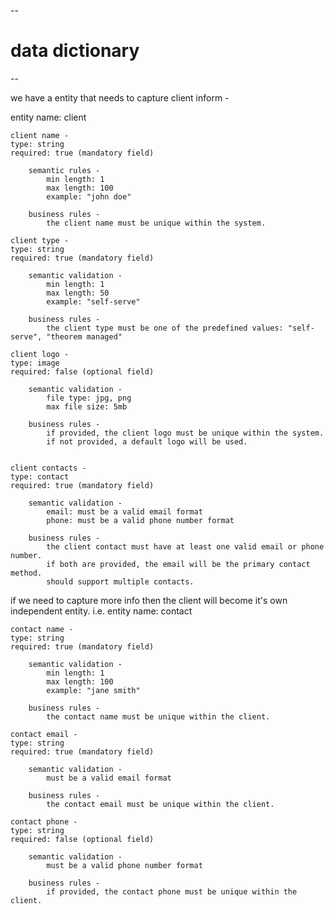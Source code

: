 --
# data dictionary
--

we have a entity that needs to capture client inform -

entity name: client

    client name -
    type: string
    required: true (mandatory field)

        semantic rules -
            min length: 1
            max length: 100
            example: "john doe"

        business rules -
            the client name must be unique within the system.

    client type -
    type: string
    required: true (mandatory field)

        semantic validation -
            min length: 1
            max length: 50
            example: "self-serve"

        business rules -
            the client type must be one of the predefined values: "self-serve", "theorem managed"

    client logo -
    type: image
    required: false (optional field)

        semantic validation -
            file type: jpg, png
            max file size: 5mb

        business rules -
            if provided, the client logo must be unique within the system.
            if not provided, a default logo will be used.


    client contacts -
    type: contact
    required: true (mandatory field)

        semantic validation -
            email: must be a valid email format
            phone: must be a valid phone number format

        business rules -
            the client contact must have at least one valid email or phone number.
            if both are provided, the email will be the primary contact method.
            should support multiple contacts.

if we need to capture more info then the client will become it's own independent entity.  i.e.
entity name: contact

    contact name -
    type: string
    required: true (mandatory field)

        semantic validation -
            min length: 1
            max length: 100
            example: "jane smith"

        business rules -
            the contact name must be unique within the client.

    contact email -
    type: string
    required: true (mandatory field)

        semantic validation -
            must be a valid email format

        business rules -
            the contact email must be unique within the client.

    contact phone -
    type: string
    required: false (optional field)

        semantic validation -
            must be a valid phone number format

        business rules -
            if provided, the contact phone must be unique within the client.

